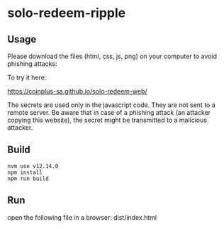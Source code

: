 # solo-redeem-ripple

## Usage

Please download the files (html, css, js, png) on your computer to avoid phishing attacks:


To try it here: 

https://coinplus-sa.github.io/solo-redeem-web/

The secrets are used only in the javascript code. They are not sent to a remote server. Be aware that in case of a phishing attack (an attacker copying this website), the secret might be transmitted to a malicious attacker.

## Build

    nvm use v12.14.0
    npm install
    npm run build

## Run
open the following file in a browser:
    dist/index.html


